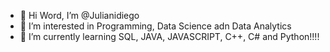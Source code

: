 - 👋 Hi Word, I’m @Julianidiego
- 👀 I’m interested in Programming, Data Science adn Data Analytics
- 🌱 I’m currently learning SQL, JAVA, JAVASCRIPT, C++, C# and Python!!!!
<!--- 
Julianidiego/Julianidiego is a ✨ special ✨ repository because its `README.md` (this file) appears on your GitHub profile.
You can click the Preview link to take a look at your changes.
--->
